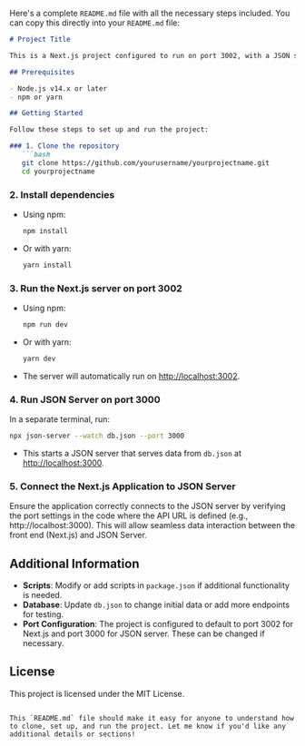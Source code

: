 Here's a complete `README.md` file with all the necessary steps included. You can copy this directly into your `README.md` file:

```markdown
# Project Title

This is a Next.js project configured to run on port 3002, with a JSON server running on port 3000 for easy database connectivity. This setup provides a complete development environment with minimal setup.

## Prerequisites

- Node.js v14.x or later
- npm or yarn

## Getting Started

Follow these steps to set up and run the project:

### 1. Clone the repository  
   ```bash
   git clone https://github.com/yourusername/yourprojectname.git
   cd yourprojectname
   ```

### 2. Install dependencies  
   - Using npm:
     ```bash
     npm install
     ```
   - Or with yarn:
     ```bash
     yarn install
     ```

### 3. Run the Next.js server on port 3002  
   - Using npm:
     ```bash
     npm run dev
     ```
   - Or with yarn:
     ```bash
     yarn dev
     ```
   - The server will automatically run on [http://localhost:3002](http://localhost:3002).

### 4. Run JSON Server on port 3000  
   In a separate terminal, run:
   ```bash
   npx json-server --watch db.json --port 3000
   ```
   - This starts a JSON server that serves data from `db.json` at [http://localhost:3000](http://localhost:3000).

### 5. Connect the Next.js Application to JSON Server

   Ensure the application correctly connects to the JSON server by verifying the port settings in the code where the API URL is defined (e.g., http://localhost:3000). This will allow seamless data interaction between the front end (Next.js) and JSON Server.

## Additional Information

- **Scripts**: Modify or add scripts in `package.json` if additional functionality is needed.
- **Database**: Update `db.json` to change initial data or add more endpoints for testing.
- **Port Configuration**: The project is configured to default to port 3002 for Next.js and port 3000 for JSON server. These can be changed if necessary.

## License

This project is licensed under the MIT License.
```

This `README.md` file should make it easy for anyone to understand how to clone, set up, and run the project. Let me know if you'd like any additional details or sections!